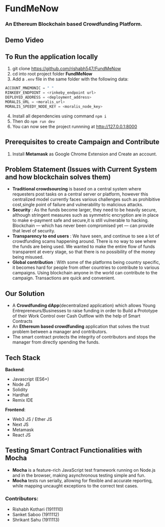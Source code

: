 # FundMeNow
### An Ethereum Blockchain based Crowdfunding Platform.

## Demo Video

## To Run the application locally

1. git clone https://github.com/rishabh547/FundMeNow
2. cd into root project folder **FundMeNow**
3. Add a `.env` file in the same folder with the following data:

```javascript
ACCOUNT_MNEMONIC = " "
RINKEBY_ENDPOINT = <rinkeby_endpoint url>
DEPLOYED_ADDRESS = <deployment_address>
MORALIS_URL = <moralis_url>
MORALIS_SPEEDY_NODE_KEY = <moralis_node_key>
```
4. Install all dependencies using command `npm i` 
5. Then do `npm run dev`
6. You can now see the project runnning at http://127.0.0.1:8000


## Prerequisites to create Campaign and Contribute
1. Install **Metamask** as Google Chrome Extension and Create an account.

## Problem Statement (Issues with Current System and how blockchain solves them)

* **Traditional crowdsourcing** is based on a central system where requesters post tasks on a central server or platform, however this centralized model currently faces various challenges such as prohibitive cost,single point of failure and vulnerability to malicious attacks. 
* **Security** : As the funds become larger, they need to be heavily secure, although stringent measures such as symmetric encryption are in place to make e-payment safe and secure,it is still vulnerable to hacking. Blockchain — which has never been compromised yet — can provide that level of security.
* **Transparency to end users**  : We have seen, and continue to see a lot of crowdfunding scams happening around. There is no way to see where the funds are being used. We wanted to make the entire flow of funds transparent at every stage, so that there is no possibility of the money being misused.
* **Global contribution** : With some of the platforms being country specific, it becomes hard for people from other countries to contribute to various campaigns. Using blockchain anyone in the world can contribute to the campaign. Transactions are quick and convenient.


## Our Solution
- A **Crowdfunding dApp**(decentralized application) which allows Young Entrepreneurs/Businesses to raise funding in order to Build a Prototype of their Work
Control over Cash Outflow with the help of Smart Contracts
- An **Ethereum based crowdfunding** application that solves the trust problem between a manager and contributors. 
- The smart contract protects the integrity of contributors and stops the manager from directly spending the funds.

## Tech Stack

**Backend**:
- Javascript (ES6+)
- Node JS
- Solidity
- Hardhat
- Remix IDE

**Frontend**:
- Web3 JS / Ether JS
- Next JS
- Metamask
- React JS

## Testing Smart Contract Functionalities with Mocha
- **Mocha** is a feature-rich JavaScript test framework running on Node.js and in the browser, making asynchronous testing simple and fun. 
- **Mocha** tests run serially, allowing for flexible and accurate reporting, while mapping uncaught exceptions to the correct test cases.

### Contributors:
- Rishabh Kothari (1911110)
- Sanket Saboo (1911112)
- Shrikant Sahu (1911113)
